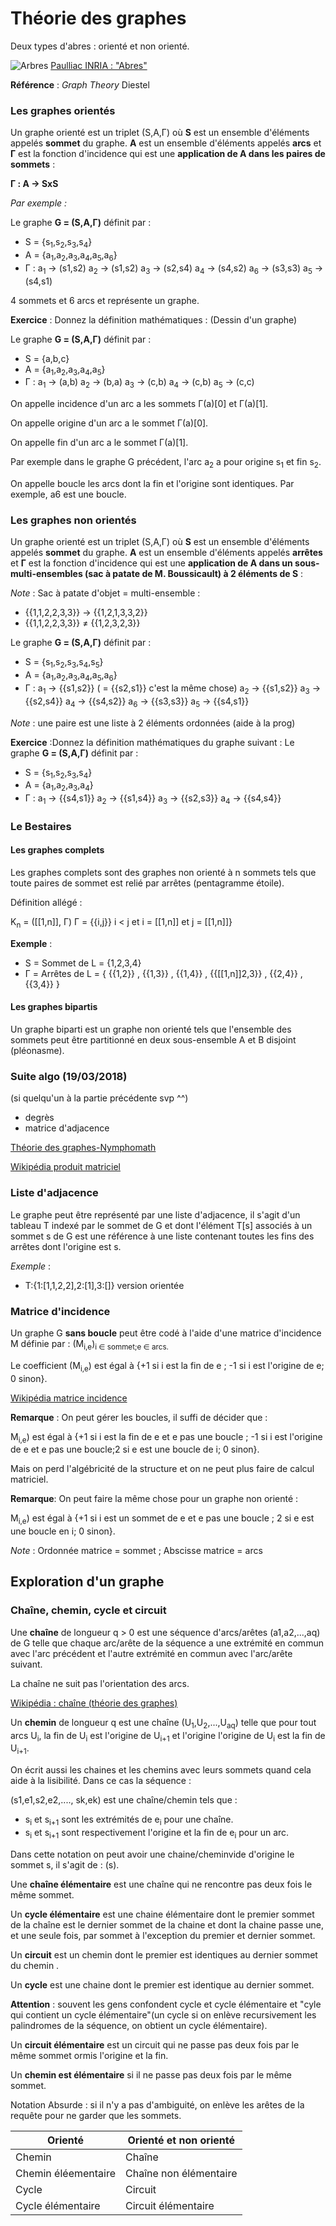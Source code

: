# Théorie des graphes

Deux types d'abres : orienté et non orienté.

![Arbres](http://pauillac.inria.fr/~maranget/X/421/poly/poly051.png)
[Paulliac INRIA : "Abres"](http://pauillac.inria.fr/~maranget/X/421/poly/arbres.html)

**Référence** : *Graph Theory* Diestel
### Les graphes orientés

Un graphe orienté est un triplet (S,A,&Gamma;) où **S** est un ensemble d'éléments appelés **sommet** du graphe. **A** est un ensemble d'éléments appelés **arcs** et **&Gamma;** est la fonction d'incidence qui est une **application de A dans les paires de sommets** :

**&Gamma; : A &rarr; SxS**

*Par exemple :*

Le graphe **G = (S,A,&Gamma;)** définit par :
+ S = {s<sub>1</sub>,s<sub>2</sub>,s<sub>3</sub>,s<sub>4</sub>}
+ A = {a<sub>1</sub>,a<sub>2</sub>,a<sub>3</sub>,a<sub>4</sub>,a<sub>5</sub>,a<sub>6</sub>}
+ &Gamma; :
    a<sub>1</sub> &rarr; (s1,s2)
    a<sub>2</sub> &rarr; (s1,s2)
    a<sub>3</sub> &rarr; (s2,s4)
    a<sub>4</sub> &rarr; (s4,s2)
    a<sub>6</sub> &rarr; (s3,s3)
    a<sub>5</sub> &rarr; (s4,s1)

4 sommets et 6 arcs et représente un graphe.

**Exercice** : Donnez la définition mathématiques : (Dessin d'un graphe)

Le graphe **G = (S,A,&Gamma;)** définit par :
+ S = {a,b,c}
+ A = {a<sub>1</sub>,a<sub>2</sub>,a<sub>3</sub>,a<sub>4</sub>,a<sub>5</sub>}
+ &Gamma; :
    a<sub>1</sub> &rarr; (a,b)
    a<sub>2</sub> &rarr; (b,a)
    a<sub>3</sub> &rarr; (c,b)
    a<sub>4</sub> &rarr; (c,b)
    a<sub>5</sub> &rarr; (c,c)


On appelle incidence d'un arc a les sommets &Gamma;(a)[0] et &Gamma;(a)[1].

On appelle origine d'un arc a le sommet &Gamma;(a)[0].

On appelle fin d'un arc a le sommet &Gamma;(a)[1].

Par exemple dans le graphe G précédent, l'arc a<sub>2</sub> a pour origine s<sub>1</sub> et fin s<sub>2</sub>.

On appelle boucle les arcs dont la fin et l'origine sont identiques. Par exemple, a6 est une boucle.

### Les graphes non orientés

Un graphe orienté est un triplet (S,A,&Gamma;) où **S** est un ensemble d'éléments appelés **sommet** du graphe. **A** est un ensemble d'éléments appelés **arrêtes** et **&Gamma;** est la fonction d'incidence qui est une **application de A dans un sous-multi-ensembles (sac à patate de M. Boussicault) à 2 éléments de S** :

*Note* : Sac à patate d'objet = multi-ensemble :
+ {{1,1,2,2,3,3}} &rarr; {{1,2,1,3,3,2}}
+ {{1,1,2,2,3,3}} &ne; {{1,2,3,2,3}}

Le graphe **G = (S,A,&Gamma;)** définit par :
+ S = {s<sub>1</sub>,s<sub>2</sub>,s<sub>3</sub>,s<sub>4</sub>,s<sub>5</sub>}
+ A = {a<sub>1</sub>,a<sub>2</sub>,a<sub>3</sub>,a<sub>4</sub>,a<sub>5</sub>,a<sub>6</sub>}
+ &Gamma; :
    a<sub>1</sub> &rarr; {{s1,s2}} ( = {{s2,s1}} c'est la même chose)
    a<sub>2</sub> &rarr; {{s1,s2}}
    a<sub>3</sub> &rarr; {{s2,s4}}
    a<sub>4</sub> &rarr; {{s4,s2}}
    a<sub>6</sub> &rarr; {{s3,s3}}
    a<sub>5</sub> &rarr; {{s4,s1}}

*Note* : une paire est une liste à 2 éléments ordonnées (aide à la prog)

**Exercice** :Donnez la définition mathématiques du graphe suivant :
Le graphe **G = (S,A,&Gamma;)** définit par :
+ S = {s<sub>1</sub>,s<sub>2</sub>,s<sub>3</sub>,s<sub>4</sub>}
+ A = {a<sub>1</sub>,a<sub>2</sub>,a<sub>3</sub>,a<sub>4</sub>}
+ &Gamma; :
    a<sub>1</sub> &rarr; {{s4,s1}}
    a<sub>2</sub> &rarr; {{s1,s4}}
    a<sub>3</sub> &rarr; {{s2,s3}}
    a<sub>4</sub> &rarr; {{s4,s4}}

### Le Bestaires

#### Les graphes complets
Les graphes complets sont des graphes non orienté à n sommets tels que toute paires de sommet est relié par arrêtes (pentagramme étoile).

Définition allégé :

K<sub>n</sub> = (\[[1,n]], &Gamma;) &Gamma; = {{i,j}} i < j et i = \[[1,n]] et j = \[[1,n]]}

**Exemple** :

+ S = Sommet de L = {1,2,3,4}
+ &Gamma; = Arrêtes de L = { {{1,2}} , {{1,3}} , {{1,4}} , {{[[1,n]]2,3}} , {{2,4}} , {{3,4}} }

#### Les graphes bipartis
Un graphe biparti est un graphe non orienté tels que l'ensemble des sommets peut être partitionné en deux sous-ensemble A et B disjoint (pléonasme).

### Suite algo (19/03/2018)
(si quelqu'un à la partie précédente svp ^^)
+ degrès
+ matrice d'adjacence 

[Théorie des graphes-Nymphomath](https://www.apprendre-en-ligne.net/graphes/graphes.pdf)

[Wikipédia produit matriciel](https://fr.wikipedia.org/wiki/Matrice_d%27incidence)
### Liste d'adjacence

Le graphe peut être représenté par une liste d'adjacence, il s'agit d'un tableau T indexé par le sommet de G et dont l'élément T[s] associés à un sommet s de G est une référence à une liste contenant toutes les fins des arrêtes dont l'origine est s.

*Exemple* : 
+ T:{1:[1,1,2,2],2:[1],3:[]} version orientée

### Matrice d'incidence

Un graphe G **sans boucle** peut être codé à l'aide d'une matrice d'incidence M définie par : (M<sub>i,e</sub>)<sub>i &isin; sommet;e &isin; arcs.

Le coefficient (M<sub>i,e</sub>) est égal à {+1 si i est la fin de e ; -1 si i est l'origine de e; 0 sinon}.

[Wikipédia matrice incidence](https://fr.wikipedia.org/wiki/Matrice_d%27incidence)

**Remarque** : On peut gérer les boucles, il suffi de décider que :

M<sub>i,e</sub>) est égal à {+1 si i est la fin de e et e pas une boucle ; -1 si i est l'origine de e et e pas une boucle;2 si e est une boucle de i; 0 sinon}.

Mais on perd l'algébricité de la structure et on ne peut plus faire de calcul matriciel. 

**Remarque**: On peut faire la même chose pour un graphe non orienté : 

M<sub>i,e</sub>) est égal à {+1 si i est un sommet de e et e pas une boucle ; 2 si e est une boucle en i; 0 sinon}.

*Note* : Ordonnée matrice = sommet ; Abscisse matrice = arcs

## Exploration d'un graphe

### Chaîne, chemin, cycle et circuit

Une **chaîne** de longueur q > 0 est une séquence d'arcs/arêtes (a1,a2,...,aq) de G telle que chaque arc/arête de la séquence a une extrémité en commun avec l'arc précédent et l'autre extrémité en commun avec l'arc/arête suivant.

La chaîne ne suit pas l'orientation des arcs. 

[Wikipédia : chaîne (théorie des graphes)](https://fr.wikipedia.org/wiki/Cha%C3%AEne_(th%C3%A9orie_des_graphes))

Un **chemin** de longueur q est une chaîne (U<sub>1</sub>,U<sub>2</sub>,...,U<sub>aq</sub>) telle que pour tout arcs U<sub>i</sub>, la fin de U<sub>i</sub> est l'origine de U<sub>i+1</sub> et l'origine l'origine de U<sub>i</sub> est la fin de U<sub>i+1</sub>.

On écrit aussi les chaines et les chemins avec leurs sommets quand cela aide à la lisibilité. Dans ce cas la séquence :

(s1,e1,s2,e2,...., sk,ek) est une chaîne/chemin tels que :
+ s<sub>i</sub> et s<sub>i+1</sub> sont les extrémités de e<sub>i</sub> pour une chaîne.
+ s<sub>i</sub> et s<sub>i+1</sub> sont respectivement l'origine et la fin de e<sub>i</sub> pour un arc.

Dans cette notation on peut avoir une chaine/cheminvide d'origine le sommet s, il s'agit de : (s).

Une **chaîne élémentaire** est une chaîne qui ne rencontre pas deux fois le même sommet.

Un **cycle élémentaire** est une chaine élémentaire dont le premier sommet de la chaîne est le dernier sommet de la chaine et dont la chaine passe une, et une seule fois, par sommet à l'exception du premier et dernier sommet.

Un **circuit** est un chemin dont le premier est identiques au dernier sommet du chemin .

Un **cycle** est une chaine dont le premier est identique au dernier sommet.

**Attention** : souvent les gens confondent cycle et cycle élémentaire et "cyle qui contient un cycle élémentaire"(un cycle si on enlève recursivement les palindromes de la séquence, on obtient un cycle élémentaire).

Un **circuit élémentaire** est un circuit qui ne passe pas deux fois par le même sommet ormis l'origine et la fin.

Un **chemin est élémentaire** si il ne passe pas deux fois par le même sommet.

Notation Absurde : si il n'y a pas d'ambiguité, on enlève les arêtes de la requête pour ne garder que les sommets. 

| Orienté | Orienté et non orienté |
|---------|------------------------|
|Chemin | Chaîne|
|Chemin éléementaire | Chaîne non élémentaire|
|Cycle | Circuit|
|Cycle élémentaire | Circuit élémentaire|